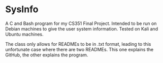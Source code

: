 # SysInfo
A C and Bash program for my CS351 Final Project. Intended to be run on Debian machines to give the user system information. Tested on Kali and Ubuntu machines. 

The class only allows for READMEs to be in .txt format, leading to this unfortunate case where there are two READMEs. This one explains the GitHub, the other explains the program. 
